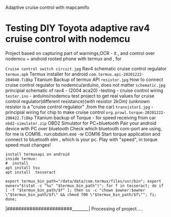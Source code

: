 
Adaptive cruise control with mapcamifo
# Testing DIY Toyota adaptive rav4 cruise control with nodemcu

Project based on capturing part of warnings,OCR - it , and control over nodemcu + android rooted phone with termux and , for 



```Cruise control switch circuit.jpg```  Rav4 schematic cruise control regulator
```termux.apk``` Termux installer for android
```com.termux.api-20201222-204040.TiBkp``` Titanium Backup of termux API
```resistor.jpg```  How to connect cruise control regulator to nodemcu/arduino, does not matter
```schematic.jpg``` principial schematic of rav4 - (2004 aca20) -testing - cruise control wiring
```tester.ino```  - arduino/nodemcu test project to get real values for cruise control regulator(different resistance)(with resistor 2kOm) 
(unknown resistor is a "cruise control regulator" ,from the car)
```transistor1.jpg```  - principial wiring for chip to make cruise control
```org.prowl.torque-20201222-200422.TiBkp``` Titanium backup of Torque - for speed receiving from car
```obd2-simulator.zip``` OBD2 Simulator for PC+bluetooth
Pair your android device with PC over bluetooth
Check which bluetooth com-port are using, for me is COM16..
run:obdsim.exe -w COM16
Start torque application and connect to bluetooth elm , which is your pc.
Play with "speed", in torque speed must changes!


```#install termux on android
install termuxapi on android
inside termux: 
#  install 
apt install tsu
apt install  tesseract
```


```
export termux_bin_path="/data/data/com.termux/files/usr/bin"; export owner="$(stat -c "%u" "$termux_bin_path")"; for f in tesseract; do if [ -f "$termux_bin_path/$f" ]; then su -c "chown $owner:$owner \"$termux_bin_path/$f\" && chmod 700 \"$termux_bin_path/$f\""; fi; done;
```



|#######################________| Processing of project.....
